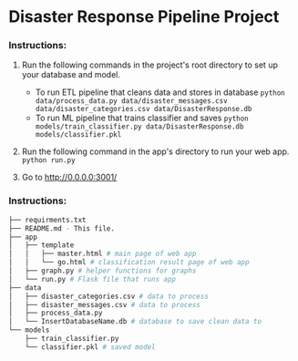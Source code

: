 # Disaster Response Pipeline Project

### Instructions:

1. Run the following commands in the project's root directory to set up your database and model.

   - To run ETL pipeline that cleans data and stores in database
     `python data/process_data.py data/disaster_messages.csv data/disaster_categories.csv data/DisasterResponse.db`
   - To run ML pipeline that trains classifier and saves
     `python models/train_classifier.py data/DisasterResponse.db models/classifier.pkl`

2. Run the following command in the app's directory to run your web app.
   `python run.py`

3. Go to http://0.0.0.0:3001/

### Instructions:

```bash
├── requirments.txt
├── README.md - This file.
├── app
│   ├── template
│   │   ├── master.html # main page of web app
│   │   └── go.html # classification result page of web app
│   ├── graph.py # helper functions for graphs
│   └── run.py # Flask file that runs app
├── data
│   ├── disaster_categories.csv # data to process
│   ├── disaster_messages.csv # data to process
│   ├── process_data.py
│   └── InsertDatabaseName.db # database to save clean data to
└── models
    ├── train_classifier.py
    └── classifier.pkl # saved model
```
